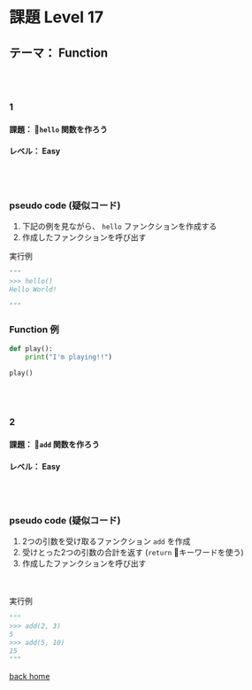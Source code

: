 # 課題  Level 17
## テーマ： Function

<br></br>
### 1
#### 課題： `hello` 関数を作ろう
#### レベル： Easy
<br></br>
### pseudo code (疑似コード)
1. 下記の例を見ながら、 `hello` ファンクションを作成する
2. 作成したファンクションを呼び出す

実行例
```python
"""
>>> hello() 
Hello World!

"""
```

### Function 例
```python
def play():
    print("I'm playing!!")

play()
```
<br></br>
### 2
#### 課題： `add` 関数を作ろう
#### レベル： Easy
<br></br>
### pseudo code (疑似コード)
1. 2つの引数を受け取るファンクション `add` を作成
2. 受けとった2つの引数の合計を返す (`return` キーワードを使う)
3. 作成したファンクションを呼び出す

<br></br>
実行例
```python
"""
>>> add(2, 3) 
5
>>> add(5, 10)
15
"""
```

[back home](https://github.com/Seigakuin/todays_task)